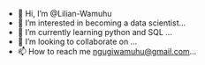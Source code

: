 - 👋 Hi, I’m @Lilian-Wamuhu
- 👀 I’m interested in becoming a data scientist...
- 🌱 I’m currently learning python and SQL ...
- 💞️ I’m looking to collaborate on ...
- 📫 How to reach me ngugiwamuhu@gmail.com...

<!---
Lilian-Wamuhu/Lilian-Wamuhu is a ✨ special ✨ repository because its `README.md` (this file) appears on your GitHub profile.
You can click the Preview link to take a look at your changes.
--->
